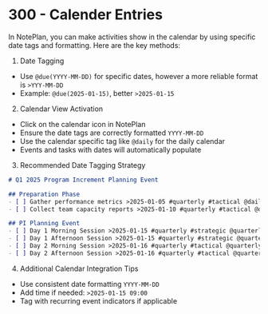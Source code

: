 # 300 - Calender Entries

In NotePlan, you can make activities show in the calendar by using specific date tags and formatting. Here are the key methods:

1. Date Tagging
- Use `@due(YYYY-MM-DD)` for specific dates, however a more reliable format is `>YYY-MM-DD`
- Example: `@due(2025-01-15)`, better `>2025-01-15`

2. Calendar View Activation
- Click on the calendar icon in NotePlan
- Ensure the date tags are correctly formatted `YYYY-MM-DD`
- Use the calendar specific tag like `@daily` for the daily calendar
- Events and tasks with dates will automatically populate

3. Recommended Date Tagging Strategy

```markdown
# Q1 2025 Program Increment Planning Event

## Preparation Phase
- [ ] Gather performance metrics >2025-01-05 #quarterly #tactical @daily
- [ ] Collect team capacity reports >2025-01-10 #quarterly #tactical @quarterly

## PI Planning Event
- [ ] Day 1 Morning Session >2025-01-15 #quarterly #strategic @quarterly
- [ ] Day 1 Afternoon Session >2025-01-15 #quarterly #strategic @quarterly
- [ ] Day 2 Morning Session >2025-01-16 #quarterly #tactical @quarterly
- [ ] Day 2 Afternoon Session >2025-01-16 #quarterly #tactical @quarterly
```

4. Additional Calendar Integration Tips
- Use consistent date formatting `YYYY-MM-DD`
- Add time if needed: `>2025-01-15 09:00`
- Tag with recurring event indicators if applicable
